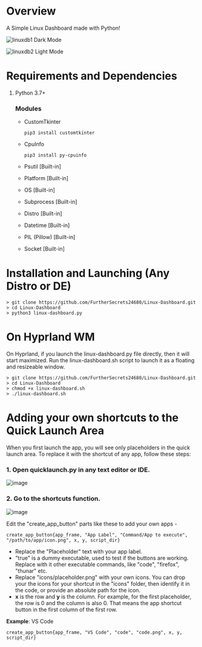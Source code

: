 # Overview
A Simple Linux Dashboard made with Python!

![linuxdb1](https://github.com/FurtherSecrets24680/Linux-Dashboard/assets/78081767/dfdb38df-2efd-4e84-9824-a23e4cfa96c6)
Dark Mode

![linuxdb2](https://github.com/FurtherSecrets24680/Linux-Dashboard/assets/78081767/b106740d-0552-45ff-91f8-ae92d97517d5)
Light Mode

# Requirements and Dependencies
1. Python 3.7+
   ### Modules
   - CustomTkinter
     
     ```
     pip3 install customtkinter
     ```
   - CpuInfo
     
     ```
     pip3 install py-cpuinfo
     ```
   - Psutil [Built-in]
   - Platform [Built-in]
   - OS [Built-in]
   - Subprocess [Built-in]
   - Distro [Built-in]
   - Datetime [Built-in]
   - PIL (Pillow) [Built-in]
   - Socket [Built-in]

# Installation and Launching (Any Distro or DE)

```
> git clone https://github.com/FurtherSecrets24680/Linux-Dashboard.git
> cd Linux-Dashboard
> python3 linux-dashboard.py
```
# On Hyprland WM
On Hyprland, if you launch the linux-dashboard.py file directly, then it will start maximized. Run the linux-dashboard.sh script to launch it as a floating and resizeable window.

```
> git clone https://github.com/FurtherSecrets24680/Linux-Dashboard.git
> cd Linux-Dashboard
> chmod +x linux-dashboard.sh
> ./linux-dashboard.sh
```

# Adding your own shortcuts to the Quick Launch Area
When you first launch the app, you will see only placeholders in the quick launch area.
To replace it with the shortcut of any app, follow these steps:

### 1. Open quicklaunch.py in any text editor or IDE.
![image](https://github.com/FurtherSecrets24680/Linux-Dashboard/assets/78081767/62af0f79-fa06-45f1-9048-4649245ee02d)

### 2. Go to the shortcuts function.
![image](https://github.com/FurtherSecrets24680/Linux-Dashboard/assets/78081767/ceed08c7-f9d9-42b1-856f-5b530bfa45cc)

Edit the "create_app_button" parts like these to add your own apps -
```
create_app_button{app_frame, "App Label", "Command/App to execute", "/path/to/app/icon.png", x, y, script_dir}
```
- Replace the "Placeholder" text with your app label.
- "true" is a dummy executable, used to test if the buttons are working. Replace with it other executable commands, like "code", "firefox", "thunar" etc.
- Replace "icons/placeholder.png" with your own icons. You can drop your the icons for your shortcut in the "icons" folder, then identify it in the code, or provide an absolute path for the icon.
- **x** is the row and **y** is the column. For example, for the first placeholder, the row is 0 and the column is also 0. That means the app shortcut button in the first column of the first row.

**Example**: VS Code
```
create_app_button{app_frame, "VS Code", "code", "code.png", x, y, script_dir}
```





